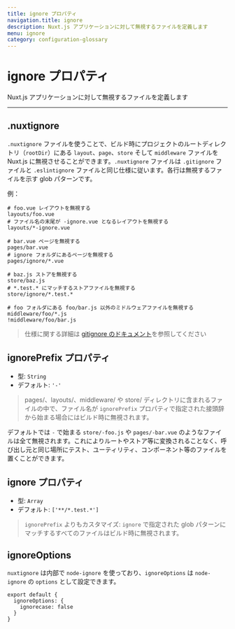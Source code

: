 ```yaml
---
title: ignore プロパティ
navigation.title: ignore
description: Nuxt.js アプリケーションに対して無視するファイルを定義します
menu: ignore
category: configuration-glossary
---
```

# ignore プロパティ

Nuxt.js アプリケーションに対して無視するファイルを定義します

---

## .nuxtignore

`.nuxtignore` ファイルを使うことで、ビルド時にプロジェクトのルートディレクトリ（`rootDir`）にある `layout`、`page`、`store` そして `middleware` ファイルを Nuxt.js に無視させることができます。`.nuxtignore` ファイルは `.gitignore` ファイルと `.eslintignore` ファイルと同じ仕様に従います。各行は無視するファイルを示す glob パターンです。

例：

```
# foo.vue レイアウトを無視する
layouts/foo.vue
# ファイル名の末尾が -ignore.vue となるレイアウトを無視する
layouts/*-ignore.vue

# bar.vue ページを無視する
pages/bar.vue
# ignore フォルダにあるページを無視する
pages/ignore/*.vue

# baz.js ストアを無視する
store/baz.js
# *.test.* にマッチするストアファイルを無視する
store/ignore/*.test.*

# foo フォルダにある foo/bar.js 以外のミドルウェアファイルを無視する
middleware/foo/*.js
!middleware/foo/bar.js
```

> 仕様に関する詳細は [gitignore のドキュメント](https://git-scm.com/docs/gitignore)を参照してください

## ignorePrefix プロパティ

- 型: `String`
- デフォルト: `'-'`

> pages/、layouts/、middleware/ や store/ ディレクトリに含まれるファイルの中で、ファイル名が `ignorePrefix` プロパティで指定された接頭辞から始まる場合にはビルド時に無視されます。

デフォルトでは `-` で始まる `store/-foo.js` や `pages/-bar.vue` のようなファイルは全て無視されます。これによりルートやストア等に変換されることなく、呼び出し元と同じ場所にテスト、ユーティリティ、コンポーネント等のファイルを置くことができます。

## ignore プロパティ

- 型: `Array`
- デフォルト: `['**/*.test.*']`

> `ignorePrefix` よりもカスタマイズ: `ignore` で指定された glob パターンにマッチするすべてのファイルはビルド時に無視されます。

## ignoreOptions

`nuxtignore` は内部で `node-ignore` を使っており、`ignoreOptions` は `node-ignore` の `options` として設定できます。

```js{}[nuxt.config.js]
export default {
  ignoreOptions: {
    ignorecase: false
  }
}
```
